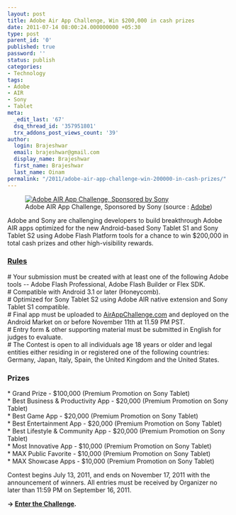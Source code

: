 ```yaml
---
layout: post
title: Adobe Air App Challenge, Win $200,000 in cash prizes
date: 2011-07-14 08:00:24.000000000 +05:30
type: post
parent_id: '0'
published: true
password: ''
status: publish
categories:
- Technology
tags:
- Adobe
- AIR
- Sony
- Tablet
meta:
  _edit_last: '67'
  dsq_thread_id: '357951801'
  trx_addons_post_views_count: '39'
author:
  login: Brajeshwar
  email: brajeshwar@gmail.com
  display_name: Brajeshwar
  first_name: Brajeshwar
  last_name: Oinam
permalink: "/2011/adobe-air-app-challenge-win-200000-in-cash-prizes/"
---
```

<figure><a href="http://www.airappchallenge.com/"><img src="/static/2011/07/adobe-air-app-challenge.jpg" alt="Adobe AIR App Challenge, Sponsored by Sony" /></a><br />
<figcaption>Adobe AIR App Challenge, Sponsored by Sony (source : <a href="http://www.airappchallenge.com/">Adobe</a>)</figcaption>
</figure>
<p>Adobe and Sony are challenging developers to build breakthrough Adobe AIR apps optimized for the new Android-based Sony Tablet S1 and Sony Tablet S2 using Adobe Flash Platform tools for a chance to win $200,000 in total cash prizes and other high-visibility rewards.</p>

<h3><a href="http://www.airappchallenge.com/rules.php">Rules</a></h3>
<p># Your submission must be created with at least one of the following Adobe tools -- Adobe Flash Professional, Adobe Flash Builder or Flex SDK.<br />
# Compatible with Android 3.1 or later (Honeycomb).<br />
# Optimized for Sony Tablet S2 using Adobe AIR native extension and Sony Tablet S1 compatible.<br />
# Final app must be uploaded to <a href="http://www.airappchallenge.com/">AirAppChallenge.com</a> and deployed on the Android Market on or before November 11th at 11.59 PM PST.<br />
# Entry form & other supporting material must be submitted in English for judges to evaluate.<br />
# The Contest is open to all individuals age 18 years or older and legal entities either residing in or registered one of the following countries: Germany, Japan, Italy, Spain, the United Kingdom and the United States. </p>
<h3>Prizes</h3>
<p>* Grand Prize - $100,000 (Premium Promotion on Sony Tablet)<br />
* Best Business & Productivity App - $20,000 (Premium Promotion on Sony Tablet)<br />
* Best Game App - $20,000 (Premium Promotion on Sony Tablet)<br />
* Best Entertainment App - $20,000 (Premium Promotion on Sony Tablet)<br />
* Best Lifestyle & Community App - $20,000 (Premium Promotion on Sony Tablet)<br />
* Most Innovative App - $10,000 (Premium Promotion on Sony Tablet)<br />
* MAX Public Favorite - $10,000 (Premium Promotion on Sony Tablet)<br />
* MAX Showcase Apps - $10,000 (Premium Promotion on Sony Tablet)</p>
<p>Contest begins July 13, 2011, and ends on November 17, 2011 with the announcement of winners. All entries must be received by Organizer no later than 11:59 PM on September 16, 2011.</p>
<p><strong>&rarr; <a href="http://www.airappchallenge.com/memberSpace/membershipForm.php">Enter the Challenge</a>.</strong></p>
